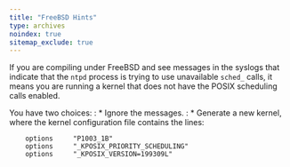 ```yaml
---
title: "FreeBSD Hints"
type: archives
noindex: true 
sitemap_exclude: true
---
```


If you are compiling under FreeBSD and see messages in the syslogs that indicate that the `ntpd` process is trying to use unavailable `sched_` calls, it means you are running a kernel that does not have the POSIX scheduling calls enabled.

You have two choices:
: * Ignore the messages.
: * Generate a new kernel, where the kernel configuration file contains the lines:

        options		"P1003_1B"
        options		"_KPOSIX_PRIORITY_SCHEDULING"
        options		"_KPOSIX_VERSION=199309L"